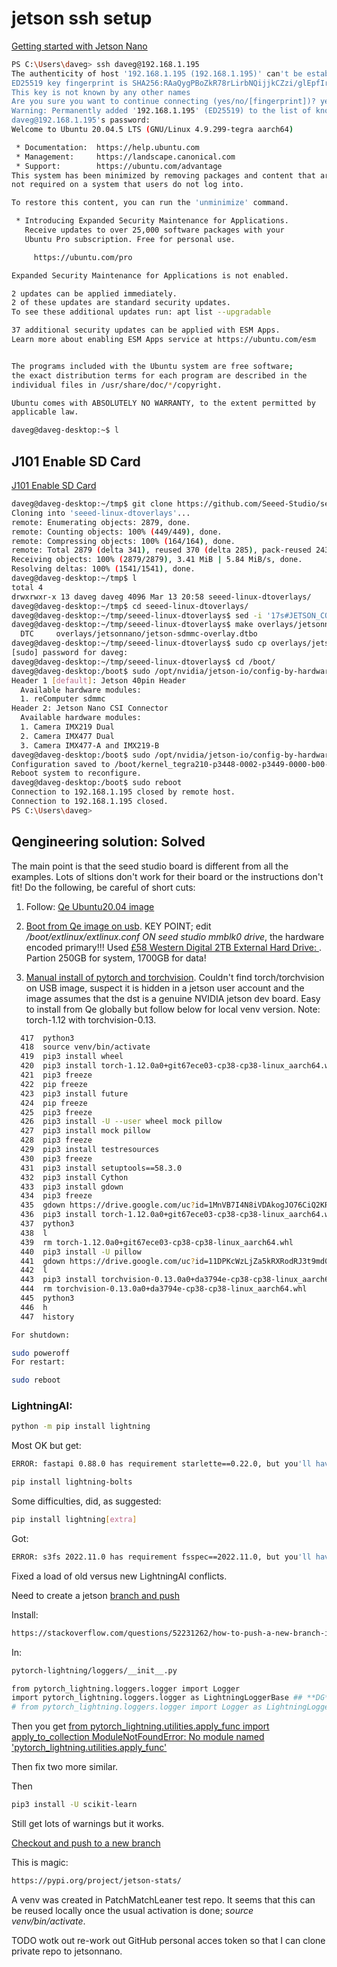 # jetson ssh setup


[Getting started with Jetson Nano](https://medium.com/@heldenkombinat/getting-started-with-the-jetson-nano-37af65a07aab#:~:text=1%20Flash%20the%20OS%20and%20boot%20up.%20The,environments.%20...%207%20Setting%20up%20Jupyter%20Notebook.%20)

```bash
PS C:\Users\daveg> ssh daveg@192.168.1.195
The authenticity of host '192.168.1.195 (192.168.1.195)' can't be established.
ED25519 key fingerprint is SHA256:RAaQygPBoZkR78rLirbNQijjkCZzi/glEpfIrUITZ7A.
This key is not known by any other names
Are you sure you want to continue connecting (yes/no/[fingerprint])? yes
Warning: Permanently added '192.168.1.195' (ED25519) to the list of known hosts.
daveg@192.168.1.195's password:
Welcome to Ubuntu 20.04.5 LTS (GNU/Linux 4.9.299-tegra aarch64)

 * Documentation:  https://help.ubuntu.com
 * Management:     https://landscape.canonical.com
 * Support:        https://ubuntu.com/advantage
This system has been minimized by removing packages and content that are
not required on a system that users do not log into.

To restore this content, you can run the 'unminimize' command.

 * Introducing Expanded Security Maintenance for Applications.
   Receive updates to over 25,000 software packages with your
   Ubuntu Pro subscription. Free for personal use.

     https://ubuntu.com/pro

Expanded Security Maintenance for Applications is not enabled.

2 updates can be applied immediately.
2 of these updates are standard security updates.
To see these additional updates run: apt list --upgradable

37 additional security updates can be applied with ESM Apps.
Learn more about enabling ESM Apps service at https://ubuntu.com/esm


The programs included with the Ubuntu system are free software;
the exact distribution terms for each program are described in the
individual files in /usr/share/doc/*/copyright.

Ubuntu comes with ABSOLUTELY NO WARRANTY, to the extent permitted by
applicable law.

daveg@daveg-desktop:~$ l
```

## J101 Enable SD Card

[J101 Enable SD Card](https://wiki.seeedstudio.com/J101_Enable_SD_Card/#:~:text=Driver%20Configuration%201%20Step%201%20.%20Clone%20the,Name%20our%20device%20and%20Finish%20driver%20installation%20)

```bash
daveg@daveg-desktop:~/tmp$ git clone https://github.com/Seeed-Studio/seeed-linux-dtoverlays.git
Cloning into 'seeed-linux-dtoverlays'...
remote: Enumerating objects: 2879, done.
remote: Counting objects: 100% (449/449), done.
remote: Compressing objects: 100% (164/164), done.
remote: Total 2879 (delta 341), reused 370 (delta 285), pack-reused 2430
Receiving objects: 100% (2879/2879), 3.41 MiB | 5.84 MiB/s, done.
Resolving deltas: 100% (1541/1541), done.
daveg@daveg-desktop:~/tmp$ l
total 4
drwxrwxr-x 13 daveg daveg 4096 Mar 13 20:58 seeed-linux-dtoverlays/
daveg@daveg-desktop:~/tmp$ cd seeed-linux-dtoverlays/
daveg@daveg-desktop:~/tmp/seeed-linux-dtoverlays$ sed -i '17s#JETSON_COMPATIBLE#\"nvidia,p3449-0000-b00+p3448-0002-b00\"\, \"nvidia\,jetson-nano\"\, \"nvidia\,tegra210\"#' overlays/jetsonnano/jetson-sdmmc-overlay.dts
daveg@daveg-desktop:~/tmp/seeed-linux-dtoverlays$ make overlays/jetsonnano/jetson-sdmmc-overlay.dtbo
  DTC     overlays/jetsonnano/jetson-sdmmc-overlay.dtbo
daveg@daveg-desktop:~/tmp/seeed-linux-dtoverlays$ sudo cp overlays/jetsonnano/jetson-sdmmc-overlay.dtbo /boot/
[sudo] password for daveg:
daveg@daveg-desktop:~/tmp/seeed-linux-dtoverlays$ cd /boot/
daveg@daveg-desktop:/boot$ sudo /opt/nvidia/jetson-io/config-by-hardware.py -l
Header 1 [default]: Jetson 40pin Header
  Available hardware modules:
  1. reComputer sdmmc
Header 2: Jetson Nano CSI Connector
  Available hardware modules:
  1. Camera IMX219 Dual
  2. Camera IMX477 Dual
  3. Camera IMX477-A and IMX219-B
daveg@daveg-desktop:/boot$ sudo /opt/nvidia/jetson-io/config-by-hardware.py -n "reComputer sdmmc"
Configuration saved to /boot/kernel_tegra210-p3448-0002-p3449-0000-b00-user-custom.dtb.
Reboot system to reconfigure.
daveg@daveg-desktop:/boot$ sudo reboot
Connection to 192.168.1.195 closed by remote host.
Connection to 192.168.1.195 closed.
PS C:\Users\daveg>
```

## Qengineering solution: Solved

The main point is that the seed studio board is different from all the examples. Lots of sltions don't work for their board or the instructions don't fit! Do the following, be careful of short cuts:

  1) Follow: [Qe Ubuntu20.04 image](https://github.com/Qengineering/Jetson-Nano-Ubuntu-20-image)

  2) [Boot from Qe image on usb](https://github.com/jetsonhacks/bootFromUSB). KEY POINT; edit */boot/extlinux/extlinux.conf* *ON seed studio mmblk0 drive*, the hardware encoded primary!!! Used [£58 Western Digital 2TB External Hard Drive: ](https://amzn.to/3t7A7jH). Partion 250GB for system, 1700GB for data!

  3) [Manual install of pytorch and torchvision](https://qengineering.eu/install-pytorch-on-jetson-nano.html). Couldn't find torch/torchvision on USB image, suspect it is hidden in a jetson user account and the image assumes that the dst is a genuine NVIDIA jetson dev board. Easy to install from Qe globally but follow below for local venv version. Note: torch-1.12 with torchvision-0.13.

```bash
  417  python3
  418  source venv/bin/activate
  419  pip3 install wheel
  420  pip3 install torch-1.12.0a0+git67ece03-cp38-cp38-linux_aarch64.whl
  421  pip3 freeze
  422  pip freeze
  423  pip3 install future
  424  pip freeze
  425  pip3 freeze
  426  pip3 install -U --user wheel mock pillow
  427  pip3 install mock pillow
  428  pip3 freeze
  429  pip3 install testresources
  430  pip3 freeze
  431  pip3 install setuptools==58.3.0
  432  pip3 install Cython
  433  pip3 install gdown
  434  pip3 freeze
  435  gdown https://drive.google.com/uc?id=1MnVB7I4N8iVDAkogJO76CiQ2KRbyXH_e
  436  pip3 install torch-1.12.0a0+git67ece03-cp38-cp38-linux_aarch64.whl
  437  python3
  438  l
  439  rm torch-1.12.0a0+git67ece03-cp38-cp38-linux_aarch64.whl
  440  pip3 install -U pillow
  441  gdown https://drive.google.com/uc?id=11DPKcWzLjZa5kRXRodRJ3t9md0EMydhj
  442  l
  443  pip3 install torchvision-0.13.0a0+da3794e-cp38-cp38-linux_aarch64.whl
  444  rm torchvision-0.13.0a0+da3794e-cp38-cp38-linux_aarch64.whl
  445  python3
  446  h
  447  history
```

```bash
For shutdown:

sudo poweroff
For restart:

sudo reboot
```

### LightningAI:

```bash
python -m pip install lightning
```

Most OK but get:

```bash
ERROR: fastapi 0.88.0 has requirement starlette==0.22.0, but you'll have starlette 0.26.1 which is incompatible.
```

```bash
pip install lightning-bolts
```

Some difficulties, did, as suggested:

```bash
pip install lightning[extra]
```

Got:

```bash
ERROR: s3fs 2022.11.0 has requirement fsspec==2022.11.0, but you'll have fsspec 2023.3.0 which is incompatible.
```

Fixed a load of old versus new LightningAI conflicts.

Need to create a jetson [branch and push](https://stackoverflow.com/questions/52231262/how-to-push-a-new-branch-in-git)

Install:

```bash
https://stackoverflow.com/questions/52231262/how-to-push-a-new-branch-in-git
```

In:

```bash
pytorch-lightning/loggers/__init__.py
```

```bash
from pytorch_lightning.loggers.logger import Logger
import pytorch_lightning.loggers.logger as LightningLoggerBase ## **DG**
# from pytorch_lightning.loggers.logger import Logger as LightningLoggerBase ## **DG**
```

Then you get [from pytorch_lightning.utilities.apply_func import apply_to_collection
ModuleNotFoundError: No module named 'pytorch_lightning.utilities.apply_func'](https://github.com/Lightning-Universe/lightning-flash/issues/1539)

Then fix two more similar.

Then

```bash
pip3 install -U scikit-learn
```

Still get lots of warnings but it works.

[Checkout and push to a new branch](https://stackoverflow.com/questions/52231262/how-to-push-a-new-branch-in-git)


This is magic:

```bash
https://pypi.org/project/jetson-stats/
```

A venv was created in PatchMatchLeaner test repo. It seems that this can be reused locally once the usual activation is done; *source venv/bin/activate*.

TODO wotk out re-work out GitHub personal acces token so that I can clone private repo to jetsonnano.